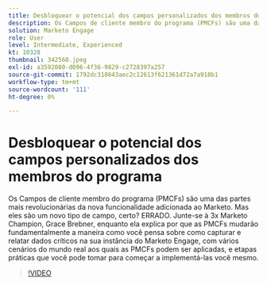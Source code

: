 ```yaml
---
title: Desbloquear o potencial dos campos personalizados dos membros do programa
description: Os Campos de cliente membro do programa (PMCFs) são uma das partes mais revolucionárias da nova funcionalidade adicionada ao Marketo.
solution: Marketo Engage
role: User
level: Intermediate, Experienced
kt: 10328
thumbnail: 342560.jpeg
exl-id: a3592080-d096-4f36-9829-c2728397a257
source-git-commit: 1792dc318643aec2c12613f621361d72a7a918b1
workflow-type: tm+mt
source-wordcount: '111'
ht-degree: 0%

---
```


# Desbloquear o potencial dos campos personalizados dos membros do programa

Os Campos de cliente membro do programa (PMCFs) são uma das partes mais revolucionárias da nova funcionalidade adicionada ao Marketo. Mas eles são um novo tipo de campo, certo? ERRADO. Junte-se à 3x Marketo Champion, Grace Brebner, enquanto ela explica por que as PMCFs mudarão fundamentalmente a maneira como você pensa sobre como capturar e relatar dados críticos na sua instância do Marketo Engage, com vários cenários do mundo real aos quais as PMCFs podem ser aplicadas, e etapas práticas que você pode tomar para começar a implementá-las você mesmo.

>[!VIDEO](https://video.tv.adobe.com/v/342560/?quality=12&learn=on)
